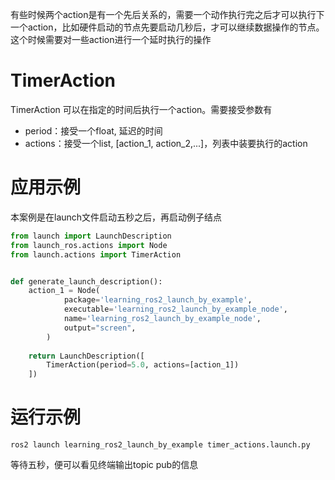 有些时候两个action是有一个先后关系的，需要一个动作执行完之后才可以执行下一个action，比如硬件启动的节点先要启动几秒后，才可以继续数据操作的节点。这个时候需要对一些action进行一个延时执行的操作

# TimerAction

TimerAction 可以在指定的时间后执行一个action。需要接受参数有

- period：接受一个float, 延迟的时间
- actions：接受一个list, [action_1, action_2,...]，列表中装要执行的action

# 应用示例

本案例是在launch文件启动五秒之后，再启动例子结点

```python
from launch import LaunchDescription
from launch_ros.actions import Node
from launch.actions import TimerAction


def generate_launch_description():
    action_1 = Node(
            package='learning_ros2_launch_by_example',
            executable='learning_ros2_launch_by_example_node',
            name='learning_ros2_launch_by_example_node',
            output="screen",
        )
    
    return LaunchDescription([
        TimerAction(period=5.0, actions=[action_1])
    ])
```

# 运行示例

```
ros2 launch learning_ros2_launch_by_example timer_actions.launch.py 
```

等待五秒，便可以看见终端输出topic pub的信息